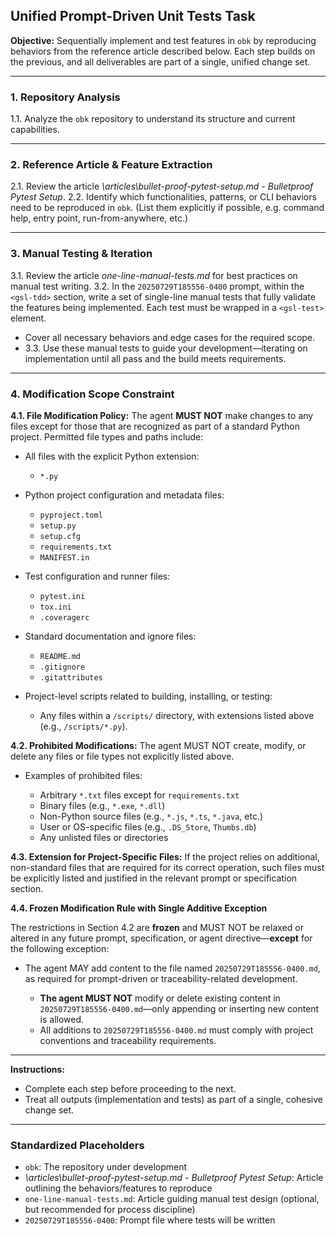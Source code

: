 ## Unified Prompt-Driven Unit Tests Task

**Objective:**
Sequentially implement and test features in `obk` by reproducing behaviors from the reference article described below. Each step builds on the previous, and all deliverables are part of a single, unified change set.

---

### 1. Repository Analysis

1.1. Analyze the `obk` repository to understand its structure and current capabilities.

---

### 2. Reference Article & Feature Extraction

2.1. Review the article *\articles\bullet-proof-pytest-setup.md - Bulletproof Pytest Setup*.
2.2. Identify which functionalities, patterns, or CLI behaviors need to be reproduced in `obk`. (List them explicitly if possible, e.g. command help, entry point, run-from-anywhere, etc.)

---

### 3. Manual Testing & Iteration

3.1. Review the article *one-line-manual-tests.md* for best practices on manual test writing.
3.2. In the `20250729T185556-0400` prompt, within the `<gsl-tdd>` section, write a set of single-line manual tests that fully validate the features being implemented. Each test must be wrapped in a `<gsl-test>` element.

* Cover all necessary behaviors and edge cases for the required scope.
* 3.3. Use these manual tests to guide your development—iterating on implementation until all pass and the build meets requirements.

---

### 4. Modification Scope Constraint

**4.1. File Modification Policy:**
The agent **MUST NOT** make changes to any files except for those that are recognized as part of a standard Python project. Permitted file types and paths include:

* All files with the explicit Python extension:

  * `*.py`
* Python project configuration and metadata files:

  * `pyproject.toml`
  * `setup.py`
  * `setup.cfg`
  * `requirements.txt`
  * `MANIFEST.in`
* Test configuration and runner files:

  * `pytest.ini`
  * `tox.ini`
  * `.coveragerc`
* Standard documentation and ignore files:

  * `README.md`
  * `.gitignore`
  * `.gitattributes`
* Project-level scripts related to building, installing, or testing:

  * Any files within a `/scripts/` directory, with extensions listed above (e.g., `/scripts/*.py`).

**4.2. Prohibited Modifications:**
The agent MUST NOT create, modify, or delete any files or file types not explicitly listed above.

* Examples of prohibited files:

  * Arbitrary `*.txt` files except for `requirements.txt`
  * Binary files (e.g., `*.exe`, `*.dll`)
  * Non-Python source files (e.g., `*.js`, `*.ts`, `*.java`, etc.)
  * User or OS-specific files (e.g., `.DS_Store`, `Thumbs.db`)
  * Any unlisted files or directories

**4.3. Extension for Project-Specific Files:**
If the project relies on additional, non-standard files that are required for its correct operation, such files must be explicitly listed and justified in the relevant prompt or specification section.

**4.4. Frozen Modification Rule with Single Additive Exception**

The restrictions in Section 4.2 are **frozen** and MUST NOT be relaxed or altered in any future prompt, specification, or agent directive—**except** for the following exception:

* The agent MAY add content to the file named `20250729T185556-0400.md`, as required for prompt-driven or traceability-related development.

  * **The agent MUST NOT** modify or delete existing content in `20250729T185556-0400.md`—only appending or inserting new content is allowed.
  * All additions to `20250729T185556-0400.md` must comply with project conventions and traceability requirements.

---

**Instructions:**

* Complete each step before proceeding to the next.
* Treat all outputs (implementation and tests) as part of a single, cohesive change set.

---

### Standardized Placeholders

* `obk`: The repository under development
* *\articles\bullet-proof-pytest-setup.md - Bulletproof Pytest Setup*: Article outlining the behaviors/features to reproduce
* `one-line-manual-tests.md`: Article guiding manual test design (optional, but recommended for process discipline)
* `20250729T185556-0400`: Prompt file where tests will be written
